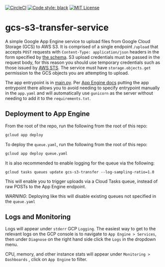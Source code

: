 [![CircleCI](https://circleci.com/gh/ENCODE-DCC/gcs-s3-transfer-service.svg?style=svg)](https://circleci.com/gh/ENCODE-DCC/gcs-s3-transfer-service)
[![Code style: black](https://img.shields.io/badge/code%20style-black-000000.svg)](https://github.com/psf/black)
[![MIT License](https://img.shields.io/badge/license-MIT-green)](LICENSE)

# gcs-s3-transfer-service

A simple Google App Engine service to upload files from Google Cloud Storage (GCS) to AWS S3. It is comprised of a single endpoint `/upload` that accepts `POST` requests with `Content-Type: application/json` headers in the form specified by [the schema](gcs_s3_transfer_service/schemas/upload.json). S3 upload credentials must be passed in the request body, for this reason you should use temporary credentials such as those issued by [AWS STS](https://docs.aws.amazon.com/STS/latest/APIReference/welcome.html). The service must have `storage.objects.get` permission to the GCS objects you are attempting to upload.

The app entrypoint is in [main.py](main.py). Per [App Engine docs](https://cloud.google.com/appengine/docs/standard/python3/runtime#application_startup) putting the app entrypoint there allows you to avoid needing to specify entrypoint manually in the `app.yaml` and will automatically use `gunicorn` as the server without needing to add it to the `requirements.txt`.


## Deployment to App Engine

From the root of the repo, run the following from the root of this repo:

```bash
gcloud app deploy
```

To deploy the `queue.yaml`, run the following from the root of this repo:

```bash
gcloud app deploy queue.yaml
```

It is also recommended to enable logging for the queue via the following:

```
gcloud tasks queues update gcs-s3-transfer --log-sampling-ratio=1.0
```

This will enable you to trigger uploads via a Cloud Tasks queue, instead of raw POSTs to the App Engine endpoint.

*WARNING*: Deploying like this will disable existing queues not specified in the `queue.yaml`

## Logs and Monitoring

Logs will appear under `stderr` GCP `Logging`. The easiest way to get to the relevant logs on the GCP console is to navigate to `App Engine > Services`, then under `Diagnose` on the right hand side click the `Logs` in the dropdown menu.

CPU, memory, and other instance stats will appear under `Monitoring > Dashboards` , click on `App Engine` to filter.
